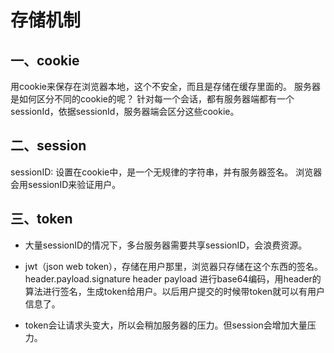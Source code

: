 # 存储机制
## 一、cookie
用cookie来保存在浏览器本地，这个不安全，而且是存储在缓存里面的。
服务器是如何区分不同的cookie的呢？ 针对每一个会话，都有服务器端都有一个sessionId，依据sessionId，服务器端会区分这些cookie。
## 二、session
sessionID: 设置在cookie中，是一个无规律的字符串，并有服务器签名。
浏览器会用sessionID来验证用户。

## 三、token
- 大量sessionID的情况下，多台服务器需要共享sessionID，会浪费资源。

- jwt（json web token），存储在用户那里，浏览器只存储在这个东西的签名。
header.payload.signature
header payload 进行base64编码，用header的算法进行签名，生成token给用户。以后用户提交的时候带token就可以有用户信息了。

- token会让请求头变大，所以会稍加服务器的压力。但session会增加大量压力。